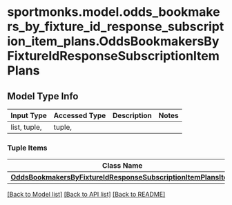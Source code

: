 # sportmonks.model.odds_bookmakers_by_fixture_id_response_subscription_item_plans.OddsBookmakersByFixtureIdResponseSubscriptionItemPlans

## Model Type Info
Input Type | Accessed Type | Description | Notes
------------ | ------------- | ------------- | -------------
list, tuple,  | tuple,  |  | 

### Tuple Items
Class Name | Input Type | Accessed Type | Description | Notes
------------- | ------------- | ------------- | ------------- | -------------
[**OddsBookmakersByFixtureIdResponseSubscriptionItemPlansItem**](OddsBookmakersByFixtureIdResponseSubscriptionItemPlansItem.md) | [**OddsBookmakersByFixtureIdResponseSubscriptionItemPlansItem**](OddsBookmakersByFixtureIdResponseSubscriptionItemPlansItem.md) | [**OddsBookmakersByFixtureIdResponseSubscriptionItemPlansItem**](OddsBookmakersByFixtureIdResponseSubscriptionItemPlansItem.md) |  | 

[[Back to Model list]](../../README.md#documentation-for-models) [[Back to API list]](../../README.md#documentation-for-api-endpoints) [[Back to README]](../../README.md)


